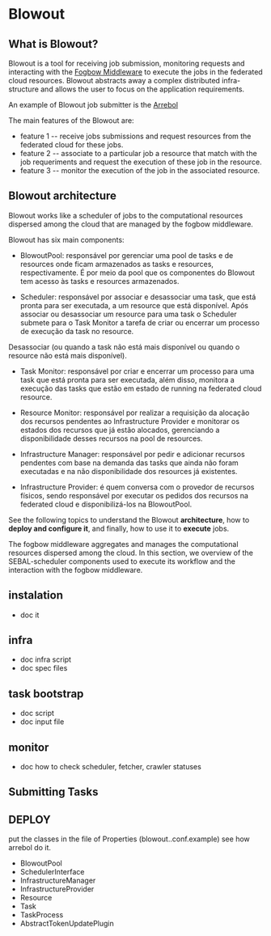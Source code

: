 # Blowout

## What is Blowout?
Blowout is a tool for receiving job submission, monitoring requests and interacting with the [Fogbow Middleware](http://www.fogbowcloud.org/) to execute the jobs in the federated cloud resources. Blowout abstracts away a complex distributed infra-structure and allows the user to focus on the application requirements.

An example of Blowout job submitter is the [Arrebol](http://arrebol.lsd.ufcg.edu.br/)

The main features of the Blowout are:
- feature 1 -- receive jobs submissions and request resources from the federated cloud for these jobs.
- feature 2 -- associate to a particular job a resource that match with the job requeriments and request the execution of these job in the resource.
- feature 3 -- monitor the execution of the job in the associated resource.

## Blowout architecture
Blowout works like a scheduler of jobs to the computational resources dispersed among the cloud that are managed by the fogbow middleware.

Blowout has six main components:

- BlowoutPool: responsável por gerenciar uma pool de tasks e de resources onde ficam armazenados as tasks e resources, respectivamente. É por meio da pool que os componentes do Blowout tem acesso às tasks e resources armazenados.

- Scheduler: responsável por associar e desassociar uma task, que está pronta para ser executada, a um resource que está disponível. Após associar ou desassociar um resource para uma task o Scheduler submete para o Task Monitor a tarefa de criar ou encerrar um processo de execução da task no resource.

Desassociar (ou quando a task não está mais disponível ou quando o resource não está mais disponível).

- Task Monitor: responsável por criar e encerrar um processo para uma task que está pronta para ser executada, além disso, monitora a execução das tasks que estão em estado de running na federated cloud resource.

- Resource Monitor: responsável por realizar a requisição da alocação dos recursos pendentes ao Infrastructure Provider e monitorar os estados dos recursos que já estão alocados, gerenciando a disponibilidade desses recursos na pool de resources.

- Infrastructure Manager: responsável por pedir e adicionar recursos pendentes com base na demanda das tasks que ainda não foram executadas e na não disponibilidade dos resources já existentes.

- Infrastructure Provider: é quem conversa com o provedor de recursos físicos, sendo responsável por executar os pedidos dos recursos na federated cloud e disponibilizá-los na BlowoutPool.


See the following topics to understand the Blowout **architecture**, how to **deploy and configure it**, and finally, how to use it to **execute** jobs.

The fogbow middleware aggregates and manages the computational resources dispersed among the cloud. In this section, we overview of the SEBAL-scheduler components used to execute its workflow and the interaction with the fogbow middleware.

## instalation
- doc it
 
## infra
- doc infra script
- doc spec files
 
## task bootstrap
- doc script
- doc input file

## monitor
- doc how to check scheduler, fetcher, crawler statuses

## Submitting Tasks

## DEPLOY
put the classes in the file of Properties (blowout..conf.example) see how arrebol do it.

- BlowoutPool
- SchedulerInterface
- InfrastructureManager
- InfrastructureProvider
- Resource
- Task
- TaskProcess
- AbstractTokenUpdatePlugin